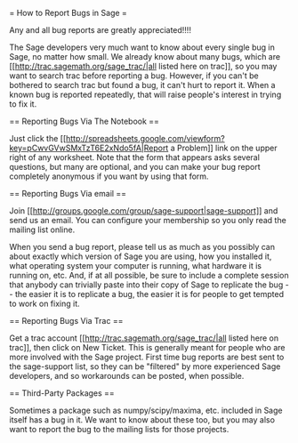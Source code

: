 = How to Report Bugs in Sage =

Any and all bug reports are greatly appreciated!!!!  

The Sage developers very much want to know about every single bug in Sage, no matter how small.  We already know about many bugs, which are [[http://trac.sagemath.org/sage_trac/|all listed here on trac]], so you may want to search trac before reporting a bug.  However, if you can't be bothered to search trac but found a bug, it can't hurt to report it.   When a known bug is reported repeatedly, that will raise people's interest in trying to fix it.

== Reporting Bugs Via The Notebook ==

Just click the [[http://spreadsheets.google.com/viewform?key=pCwvGVwSMxTzT6E2xNdo5fA|Report a Problem]] link on the upper right of any worksheet.  Note that the form that appears asks several questions, but many are optional, and you can make your bug report completely anonymous if you want by using that form. 

== Reporting Bugs Via email ==

Join [[http://groups.google.com/group/sage-support|sage-support]] and send us an email.   You can configure your membership so you only read the mailing list online.     

When you send a bug report, please tell us as much as you possibly can about exactly which version of Sage you are using, how you installed it, what operating system your computer is running, what hardware it is running on, etc.   And, if at all possible, be sure to include a complete session that anybody can trivially paste into their copy of Sage to replicate the bug -- the easier it is to replicate a bug, the easier it is for people to get tempted to work on fixing it. 

== Reporting Bugs Via Trac ==

Get a trac account [[http://trac.sagemath.org/sage_trac/|all listed here on trac]], then click on New Ticket.   This is generally meant for people who are more involved with the Sage project.   First time bug reports are best sent to the sage-support list, so they can be "filtered" by more experienced Sage developers, and so workarounds can be posted, when possible. 

== Third-Party Packages ==

Sometimes a package such as numpy/scipy/maxima, etc. included in Sage itself has a bug in it.  We want to know about these too, but you may also want to report the bug to the mailing lists for those projects.
